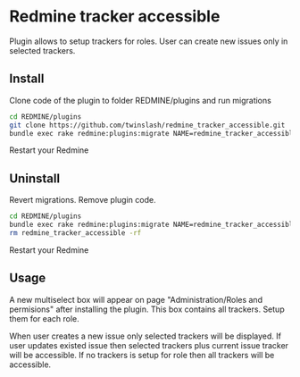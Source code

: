 # Redmine tracker accessible

Plugin allows to setup trackers for roles. User can create new issues only in selected trackers.

## Install

Clone code of the plugin to folder REDMINE/plugins and run migrations
```bash
cd REDMINE/plugins
git clone https://github.com/twinslash/redmine_tracker_accessible.git
bundle exec rake redmine:plugins:migrate NAME=redmine_tracker_accessible
```
Restart your Redmine


## Uninstall

Revert migrations. Remove plugin code.
```bash
cd REDMINE/plugins
bundle exec rake redmine:plugins:migrate NAME=redmine_tracker_accessible VERSION=0
rm redmine_tracker_accessible -rf
```
Restart your Redmine


## Usage

A new multiselect box will appear on page "Administration/Roles and permisions" after installing the plugin. This box contains all trackers. Setup them for each role.

When user creates a new issue only selected trackers will be displayed. If user updates existed issue then selected trackers plus current issue tracker will be accessible. If no trackers is setup for role then all trackers will be accessible.
